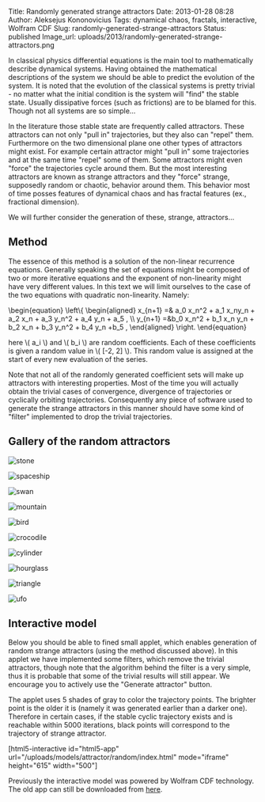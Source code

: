 Title: Randomly generated strange attractors
Date: 2013-01-28 08:28
Author: Aleksejus Kononovicius
Tags: dynamical chaos, fractals, interactive, Wolfram CDF
Slug: randomly-generated-strange-attractors
Status: published
Image_url: uploads/2013/randomly-generated-strange-attractors.png

In classical physics
differential equations is the main tool to mathematically describe
dynamical systems. Having obtained the mathematical descriptions of the
system we should be able to predict the evolution of the system. It is
noted that the evolution of the classical systems is pretty trivial - no
matter what the initial condition is the system will "find" the stable
state. Usually dissipative forces (such as frictions) are to be blamed
for this. Though not all systems are so
simple...<!--more-->

In the literature those stable state are frequently called attractors.
These attractors can not only "pull in" trajectories, but they also can
"repel" them. Furthermore on the two dimensional plane one other types
of attractors might exist. For example certain attractor might "pull in"
some trajectories and at the same time "repel" some of them. Some
attractors might even "force" the trajectories cycle around them. But
the most interesting attractors are known as strange attractors and they
"force" strange, supposedly random or chaotic, behavior around them.
This behavior most of time posses features of dynamical chaos and has
fractal features (ex., fractional dimension).

We will further consider the generation of these, strange, attractors...

Method
------

The essence of this method is a solution of the non-linear recurrence
equations. Generally speaking the set of equations might be composed of
two or more iterative equations and the exponent of non-linearity might
have very different values. In this text we will limit ourselves to the
case of the two equations with quadratic non-linearity. Namely:

\begin{equation}
 \left\\\{ \begin{aligned} x\_{n+1} =& a\_0 x\_n^2 + a\_1 x\_ny\_n + a\_2 x\_n + a\_3 y\_n^2 + a\_4 y\_n + a\_5 , \\\\ y\_{n+1} =&b\_0 x\_n^2 + b\_1 x\_n y\_n + b\_2 x\_n + b\_3 y\_n^2 + b\_4 y\_n +b\_5 , \end{aligned} \right. 
\end{equation}

here \\\(  a\_i \\\) and \\\(  b\_i \\\) are random coefficients. Each of
these coefficients is given a random value in \\\(  \[-2, 2\]  \\\). This
random value is assigned at the start of every new evaluation of the
series.

Note that not all of the randomly generated coefficient sets will make
up attractors with interesting properties. Most of the time you will
actually obtain the trivial cases of convergence, divergence of
trajectories or cyclically orbiting trajectories. Consequently any piece
of software used to generate the strange attractors in this manner
should have some kind of "filter" implemented to drop the trivial
trajectories.

Gallery of the random attractors
--------------------------------

![stone]({static}/uploads/2013/random-attractor-stone.png "Stone")

![spaceship]({static}/uploads/2013/random-attractor-spaceship.png "Spaceship")

![swan]({static}/uploads/2013/random-attractor-swan.png "Swan")

![mountain]({static}/uploads/2013/random-attractor-mountain.png "Mountain")

![bird]({static}/uploads/2013/random-attractor-bird.png "Bird")

![crocodile]({static}/uploads/2013/randomly-generated-strange-attractors.png "Crocodile")

![cylinder]({static}/uploads/2013/random-attractor-cylinder.png "Cylinder")

![hourglass]({static}/uploads/2013/random-attractor-hourglass.png "Hourglass")

![triangle]({static}/uploads/2013/random-attractor-triangle.png "Triangle")

![ufo]({static}/uploads/2013/random-attractor-ufo.png "UFO")

Interactive model
-----------------

Below you should be able to fined small applet, which enables
generation of random strange attractors (using the method discussed
above). In this applet we have implemented some filters, which remove
the trivial attractors, though note that the algorithm behind the filter
is a very simple, thus it is probable that some of the trivial results
will still appear. We encourage you to actively use the "Generate
attractor" button.

The applet uses 5 shades of gray to color the trajectory points. The
brighter point is the older it is (namely it was generated earlier than
a darker one). Therefore in certain cases, if the stable cyclic
trajectory exists and is reachable within 5000 iterations, black points
will correspond to the trajectory of strange attractor.

[html5-interactive id="html5-app"
url="/uploads/models/attractor/random/index.html"
mode="iframe" height="615" width="500"]

Previously the interactive model was powered by Wolfram CDF technology.
The old app can still be downloaded from
[here]({static}/uploads/2013/random-attractor-en.cdf).
